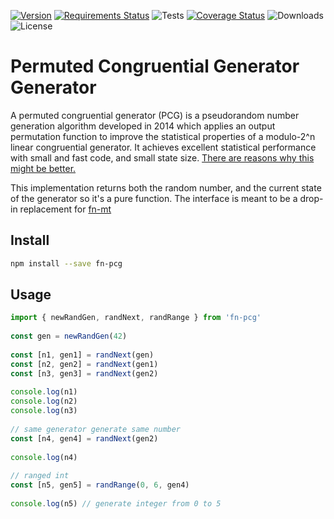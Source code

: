 [![Version](https://img.shields.io/npm/v/pcg-gen)](https://www.npmjs.com/package/pcg-gen)
[![Requirements Status](https://requires.io/github/philihp/fast-shuffle/requirements.svg?branch=main)](https://requires.io/github/philihp/fast-shuffle/requirements/?branch=main)
![Tests](https://github.com/philihp/pcg-gen/workflows/tests/badge.svg)
[![Coverage Status](https://coveralls.io/repos/github/philihp/pcg-gen/badge.svg?branch=main)](https://coveralls.io/github/philihp/pcg-gen?branch=main)
![Downloads](https://img.shields.io/npm/dt/pcg-gen)
![License](https://img.shields.io/npm/l/pcg-gen)

# Permuted Congruential Generator Generator

A permuted congruential generator (PCG) is a pseudorandom number generation algorithm developed in 2014 which applies an output permutation function to improve the statistical properties of a modulo-2^n linear congruential generator. It achieves excellent statistical performance with small and fast code, and small state size. [There are reasons why this might be better.](https://www.pcg-random.org/index.html)

This implementation returns both the random number, and the current state of the generator so it's a pure function. The interface is meant to be a drop-in replacement for [fn-mt](https://www.npmjs.com/package/fn-mt)

## Install

```bash
npm install --save fn-pcg
```

## Usage

```js
import { newRandGen, randNext, randRange } from 'fn-pcg'
 
const gen = newRandGen(42)
 
const [n1, gen1] = randNext(gen)
const [n2, gen2] = randNext(gen1)
const [n3, gen3] = randNext(gen2)
 
console.log(n1)
console.log(n2)
console.log(n3)
 
// same generator generate same number
const [n4, gen4] = randNext(gen2)
 
console.log(n4)
 
// ranged int
const [n5, gen5] = randRange(0, 6, gen4)
 
console.log(n5) // generate integer from 0 to 5
```
